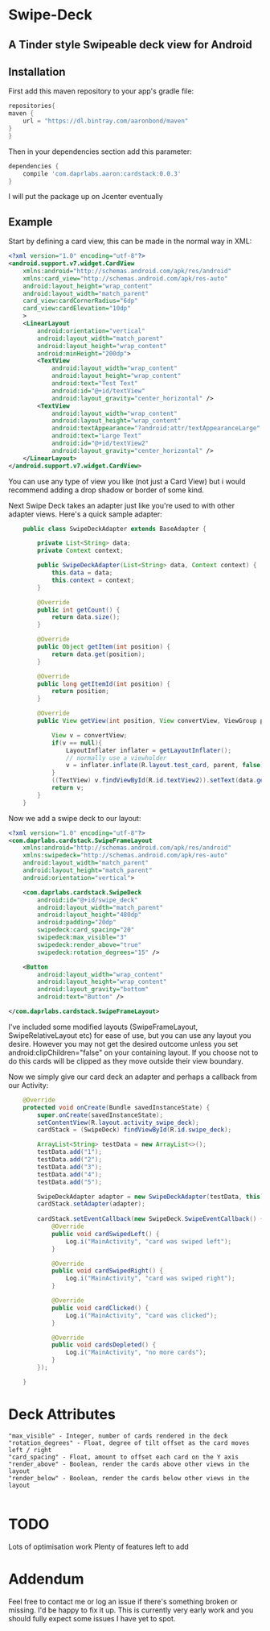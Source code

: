 # Swipe-Deck
## A Tinder style Swipeable deck view for Android

## Installation

First add this maven repository to your app's gradle file:

```groovy
repositories{
maven {
    url = "https://dl.bintray.com/aaronbond/maven"
}
}
```
Then in your dependencies section add this parameter:

```groovy
dependencies {
    compile 'com.daprlabs.aaron:cardstack:0.0.3'
}

```

I will put the package up on Jcenter eventually


## Example 

Start by defining a card view, this can be made in the normal way in XML:

```xml
<?xml version="1.0" encoding="utf-8"?>
<android.support.v7.widget.CardView
    xmlns:android="http://schemas.android.com/apk/res/android"
    xmlns:card_view="http://schemas.android.com/apk/res-auto"
    android:layout_height="wrap_content"
    android:layout_width="match_parent"
    card_view:cardCornerRadius="6dp"
    card_view:cardElevation="10dp"
    >
    <LinearLayout
        android:orientation="vertical"
        android:layout_width="match_parent"
        android:layout_height="wrap_content"
        android:minHeight="200dp">
        <TextView
            android:layout_width="wrap_content"
            android:layout_height="wrap_content"
            android:text="Test Text"
            android:id="@+id/textView"
            android:layout_gravity="center_horizontal" />
        <TextView
            android:layout_width="wrap_content"
            android:layout_height="wrap_content"
            android:textAppearance="?android:attr/textAppearanceLarge"
            android:text="Large Text"
            android:id="@+id/textView2"
            android:layout_gravity="center_horizontal" />
    </LinearLayout>
</android.support.v7.widget.CardView>
```
You can use any type of view you like (not just a Card View) but i would recommend adding a drop shadow or border of some kind.

Next Swipe Deck takes an adapter just like you're used to with other adapter views. Here's a quick sample adapter:

```java
    public class SwipeDeckAdapter extends BaseAdapter {

        private List<String> data;
        private Context context;

        public SwipeDeckAdapter(List<String> data, Context context) {
            this.data = data;
            this.context = context;
        }

        @Override
        public int getCount() {
            return data.size();
        }

        @Override
        public Object getItem(int position) {
            return data.get(position);
        }

        @Override
        public long getItemId(int position) {
            return position;
        }

        @Override
        public View getView(int position, View convertView, ViewGroup parent) {

            View v = convertView;
            if(v == null){
                LayoutInflater inflater = getLayoutInflater();
                // normally use a viewholder
                v = inflater.inflate(R.layout.test_card, parent, false);
            }
            ((TextView) v.findViewById(R.id.textView2)).setText(data.get(position));
            return v;
        }
    }

```

Now we add a swipe deck to our layout:

```xml
<?xml version="1.0" encoding="utf-8"?>
<com.daprlabs.cardstack.SwipeFrameLayout
    xmlns:android="http://schemas.android.com/apk/res/android"
    xmlns:swipedeck="http://schemas.android.com/apk/res-auto"
    android:layout_width="match_parent"
    android:layout_height="match_parent"
    android:orientation="vertical">

    <com.daprlabs.cardstack.SwipeDeck
        android:id="@+id/swipe_deck"
        android:layout_width="match_parent"
        android:layout_height="480dp"
        android:padding="20dp"
        swipedeck:card_spacing="20"
        swipedeck:max_visible="3"
        swipedeck:render_above="true"
        swipedeck:rotation_degrees="15" />

    <Button
        android:layout_width="wrap_content"
        android:layout_height="wrap_content"
        android:layout_gravity="bottom"
        android:text="Button" />

</com.daprlabs.cardstack.SwipeFrameLayout>

```
I've included some modified layouts (SwipeFrameLayout, SwipeRelativeLayout etc) for ease of use, but you can use any layout you desire. However you may not get the desired outcome unless you set android:clipChildren="false" on your containing layout. If you choose not to do this cards will be clipped as they move outside their view boundary.

Now we simply give our card deck an adapter and perhaps a callback from our Activity:

```java
    @Override
    protected void onCreate(Bundle savedInstanceState) {
        super.onCreate(savedInstanceState);
        setContentView(R.layout.activity_swipe_deck);
        cardStack = (SwipeDeck) findViewById(R.id.swipe_deck);

        ArrayList<String> testData = new ArrayList<>();
        testData.add("1");
        testData.add("2");
        testData.add("3");
        testData.add("4");
        testData.add("5");

        SwipeDeckAdapter adapter = new SwipeDeckAdapter(testData, this);
        cardStack.setAdapter(adapter);
        
        cardStack.setEventCallback(new SwipeDeck.SwipeEventCallback() {
            @Override
            public void cardSwipedLeft() {
                Log.i("MainActivity", "card was swiped left");
            }

            @Override
            public void cardSwipedRight() {
                Log.i("MainActivity", "card was swiped right");
            }

            @Override
            public void cardClicked() {
                Log.i("MainActivity", "card was clicked");
            }

            @Override
            public void cardsDepleted() {
                Log.i("MainActivity", "no more cards");
            }
        });

    }
```

# Deck Attributes

```
"max_visible" - Integer, number of cards rendered in the deck
"rotation_degrees" - Float, degree of tilt offset as the card moves left / right
"card_spacing" - Float, amount to offset each card on the Y axis
"render_above" - Boolean, render the cards above other views in the layout
"render_below" - Boolean, render the cards below other views in the layout
		
```

# TODO
Lots of optimisation work
Plenty of features left to add

# Addendum

Feel free to contact me or log an issue if there's something broken or missing. I'd be happy to fix it up. This is currently very early work and you should fully expect some issues I have yet to spot. 

